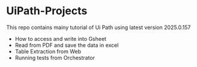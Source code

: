# UiPath-Projects

This repo contains mainy tutorial of Ui Path using latest version 2025.0.157

- How to access and write into Gsheet
- Read from PDF and save the data in excel
- Table Extraction from Web
- Running tests from Orchestrator
